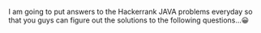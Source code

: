 I am going to put answers to the Hackerrank JAVA problems everyday so that you guys can figure out the solutions to the following questions...😀
